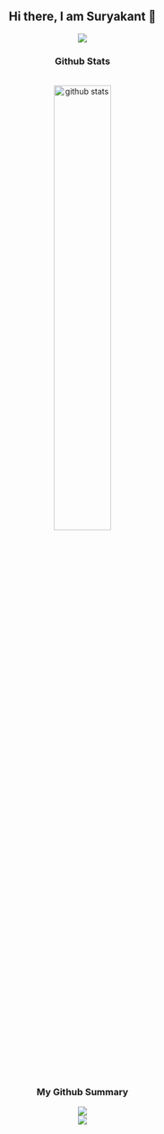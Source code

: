 <div align="center">
  <h2>Hi there, I am Suryakant 👋</h2>

<!--
**Sk4803/Sk4803** is a ✨ _special_ ✨ repository because its `README.md` (this file) appears on your GitHub profile.

Here are some ideas to get you started:

- 🔭 I’m currently working on ...
- 🌱 I’m currently learning ...
- 👯 I’m looking to collaborate on ...
- 🤔 I’m looking for help with ...
- 💬 Ask me about ...
- 📫 How to reach me: ...
- 😄 Pronouns: ...
- ⚡ Fun fact: ...
-->

<p>
<img src="https://github-readme-streak-stats.herokuapp.com/?user=Sk4803&theme=dark" align="center">
<h3>Github Stats</h3>
<br>
<img src="https://github-readme-stats.vercel.app/api?username=Sk4803&show_icons=true&theme=gotham" alt="github stats" width="45%" align="center">
</p>
<h3> My Github Summary </h3>
<img src="https://github-profile-summary-cards.vercel.app/api/cards/profile-details?username=Sk4803&theme=monokai">
<br>
<img src="https://activity-graph.herokuapp.com/graph?username=Sk4803&custom_title=My%20Github%20Activity%20Graph&hide_border=true">

</div>
